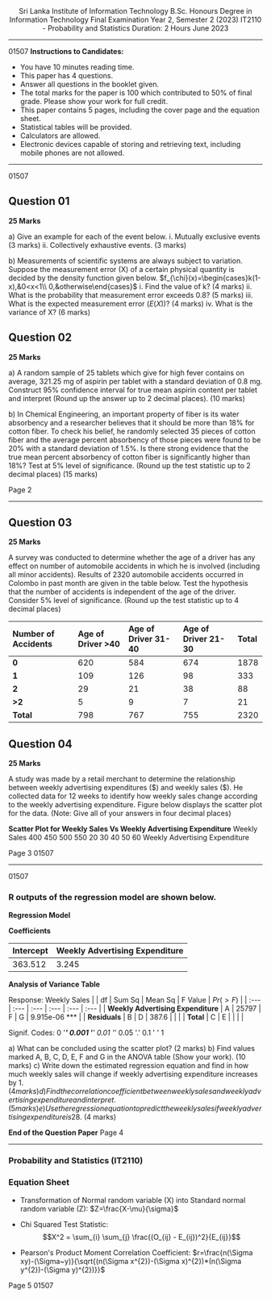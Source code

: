 <div align="center">
Sri Lanka Institute of Information Technology
B.Sc. Honours Degree in Information Technology
Final Examination
Year 2, Semester 2 (2023)
IT2110 - Probability and Statistics
Duration: 2 Hours
June 2023
</div>

---
01507
**Instructions to Candidates:**
* You have 10 minutes reading time.
* This paper has 4 questions.
* Answer all questions in the booklet given.
* The total marks for the paper is 100 which contributed to 50% of final grade.
Please show your work for full credit.
* This paper contains 5 pages, including the cover page and the equation sheet.
* Statistical tables will be provided.
* Calculators are allowed.
* Electronic devices capable of storing and retrieving text, including mobile phones are not allowed.

---

01507
## Question 01
**25 Marks**

a) Give an example for each of the event below.
i. Mutually exclusive events
(3 marks)
ii. Collectively exhaustive events.
(3 marks)

b) Measurements of scientific systems are always subject to variation.
Suppose the measurement error (X) of a certain physical quantity is decided by the density function given below.
$f_{\chi}(x)=\begin{cases}k(1-x),&0<x<1\\ 0,&otherwise\end{cases}$
i. Find the value of k?
(4 marks)
ii. What is the probability that measurement error exceeds 0.8?
(5 marks)
iii. What is the expected measurement error $(E(X))$?
(4 marks)
iv. What is the variance of X?
(6 marks)

## Question 02
**25 Marks**

a) A random sample of 25 tablets which give for high fever contains on average, 321.25 mg of aspirin per tablet with a standard deviation of 0.8 mg.
Construct 95% confidence interval for true mean aspirin content per tablet and interpret (Round up the answer up to 2 decimal places).
(10 marks)

b) In Chemical Engineering, an important property of fiber is its water absorbency and a researcher believes that it should be more than 18% for cotton fiber.
To check his belief, he randomly selected 35 pieces of cotton fiber and the average percent absorbency of those pieces were found to be 20% with a standard deviation of 1.5%.
Is there strong evidence that the true mean percent absorbency of cotton fiber is significantly higher than 18%?
Test at 5% level of significance. (Round up the test statistic up to 2 decimal places)
(15 marks)

Page 2

---

## Question 03
**25 Marks**

A survey was conducted to determine whether the age of a driver has any effect on number of automobile accidents in which he is involved (including all minor accidents).
Results of 2320 automobile accidents occurred in Colombo in past month are given in the table below.
Test the hypothesis that the number of accidents is independent of the age of the driver.
Consider 5% level of significance. (Round up the test statistic up to 4 decimal places)


| Number of Accidents | Age of Driver >40 | Age of Driver 31-40 | Age of Driver 21-30 | Total |
| :--- | :--- | :--- | :--- | :--- |
| **0** | 620 | 584 | 674 | 1878 |
| **1** | 109 | 126 | 98 | 333 |
| **2** | 29 | 21 | 38 | 88 |
| **>2** | 5 | 9 | 7 | 21 |
| **Total** | 798 | 767 | 755 | 2320 |

## Question 04
**25 Marks**

A study was made by a retail merchant to determine the relationship between weekly advertising expenditures (\$) and weekly sales (\$).
He collected data for 12 weeks to identify how weekly sales change according to the weekly advertising expenditure.
Figure below displays the scatter plot for the data. (Note: Give all of your answers in four decimal places)

**Scatter Plot for Weekly Sales Vs Weekly Advertising Expenditure**
Weekly Sales
400
450
500
550
20
30
40
50
60
Weekly Advertising Expenditure

Page 3
01507

---
01507
### R outputs of the regression model are shown below.
**Regression Model**

**Coefficients**


| Intercept | Weekly Advertising Expenditure |
| :--- | :--- |
| 363.512 | 3.245 |

**Analysis of Variance Table**


Response: Weekly Sales
| | df | Sum Sq | Mean Sq | F Value | $Pr(>F)$ |
| :--- | :--- | :--- | :--- | :--- | :--- |
| **Weekly Advertising Expenditure** | A | 25797 | F | G | 9.915e-06 *** |
| **Residuals** | B | D | 387.6 | | |
| **Total** | C | E | | | |

Signif. Codes:
0 '***' 0.001 '**' 0.01 '*' 0.05 '.' 0.1 ' ' 1

a) What can be concluded using the scatter plot?
(2 marks)
b) Find values marked A, B, C, D, E, F and G in the ANOVA table (Show your work).
(10 marks)
c) Write down the estimated regression equation and find in how much weekly sales will change if weekly advertising expenditure increases by 1$.
(4 marks)
d) Find the correlation coefficient between weekly sales and weekly advertising expenditure and interpret.
(5 marks)
e) Use the regression equation to predict the weekly sales if weekly advertising expenditure is 28$.
(4 marks)

**End of the Question Paper**
Page 4

---

### Probability and Statistics (IT2110)
### Equation Sheet

* Transformation of Normal random variable (X) into Standard normal random variable (Z):
$Z=\frac{X-\mu}{\sigma}$

* Chi Squared Test Statistic:
$$X^2 = \sum_{i} \sum_{j} \frac{(O_{ij} - E_{ij})^2}{E_{ij}}$$

* Pearson's Product Moment Correlation Coefficient:
$r=\frac{n(\Sigma xy)-(\Sigma~y)}{\sqrt{(n(\Sigma x^{2})-(\Sigma x)^{2})*(n(\Sigma y^{2})-(\Sigma y)^{2})}}$

Page 5
01507
